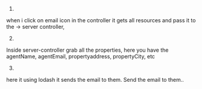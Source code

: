 1) 

when i click on email icon in the controller it gets all resources and pass it to the -> server controller, 

2)
Inside server-controller grab all the properties, 
here you have the 
agentName,
agentEmail, 
propertyaddress, 
propertyCity, etc


3) 
here it using lodash it sends the email to them.  Send the email to them.. 





